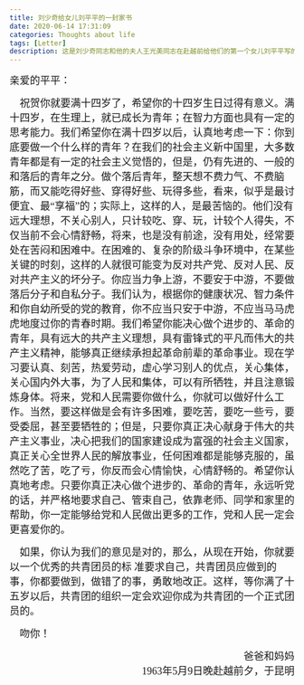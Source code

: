 ```yaml
---
title: 刘少奇给女儿刘平平的一封家书
date: 2020-06-14 17:31:09
categories: Thoughts about life
tags: [Letter]
description: 这是刘少奇同志和他的夫人王光美同志在赴越前给他们的第一个女儿刘平平写的一封家书，当时十四岁的刘平平正在北京上中学，信中刘少奇要求她以一个优秀的共青团员的标准要求自己，献身于伟大的共产主义事业。
---
```


<p><font face="楷体" size=4>
亲爱的平平：
</font></p>

<p><font face="楷体" size=4>
&nbsp;&nbsp;&nbsp;&nbsp;祝贺你就要满十四岁了，希望你的十四岁生日过得有意义。满十四岁，在生理上，就已成长为青年；在智力方面也具有一定的思考能力。我们希望你在满十四岁以后，认真地考虑一下：你到底要做一个什么样的青年？在我们的社会主义新中国里，大多数青年都是有一定的社会主义觉悟的，但是，仍有先进的、一般的和落后的青年之分。做个落后青年，整天想不费力气、不费脑筋，而又能吃得好些、穿得好些、玩得多些，看来，似乎是最讨便宜、最“享福”的；实际上，这样的人，是最苦恼的。他们没有远大理想，不关心别人，只计较吃、穿、玩，计较个人得失，不仅当前不会心情舒畅，将来，也是没有前途，没有用处，经常要处在苦闷和困难中。在困难的、复杂的阶级斗争环境中，在某些关键的时刻，这样的人就很可能变为反对共产党、反对人民、反对共产主义的坏分子。你应当力争上游，不要安于中游，不要做落后分子和自私分子。我们认为，根据你的健康状况、智力条件和你自幼所受的党的教育，你不应当只安于中游，不应当马马虎虎地度过你的青春时期。我们希望你能决心做个进步的、革命的青年，具有远大的共产主义理想，具有雷锋式的平凡而伟大的共产主义精神，能够真正继续承担起革命前辈的革命事业。现在学习要认真、刻苦，热爱劳动，虚心学习别人的优点，关心集体，关心国内外大事，为了人民和集体，可以有所牺牲，并且注意锻炼身体。将来，党和人民需要你做什么，你就可以做好什么工作。当然，要这样做是会有许多困难，要吃苦，要吃一些亏，要受委屈，甚至要牺牲的；但是，只要你真正决心献身于伟大的共产主义事业，决心把我们的国家建设成为富强的社会主义国家，真正关心全世界人民的解放事业，任何困难都是能够克服的，虽然吃了苦，吃了亏，你反而会心情愉快，心情舒畅的。希望你认真地考虑。只要你真正决心做个进步的、革命的青年，永远听党的话，并严格地要求自己、管束自己，依靠老师、同学和家里的帮助，你一定能够给党和人民做出更多的工作，党和人民一定会更喜爱你的。
</font></p>

<p><font face="楷体" size=4>
&nbsp;&nbsp;&nbsp;&nbsp;如果，你认为我们的意见是对的，那么，从现在开始，你就要以一个优秀的共青团员的标
准要求自己，共青团员应做到的事，你都要做到，做错了的事，勇敢地改正。这样，等你满了十五岁以后，共青团的组织一定会欢迎你成为共青团的一个正式团员的。
</font></p>

<p><font face="楷体" size=4>
&nbsp;&nbsp;&nbsp;&nbsp;吻你！
</font></p>

<p><font face="楷体" size=4>
<p align="right">爸爸和妈妈</br>
1963年5月9日晚赴越前夕，于昆明
</font></p>


